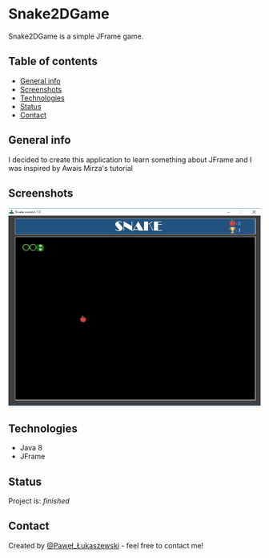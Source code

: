 # Snake2DGame
Snake2DGame is a simple JFrame game.

## Table of contents
* [General info](#general-info)
* [Screenshots](#screenshots)
* [Technologies](#technologies)
* [Status](#status)
* [Contact](#contact)

## General info
I decided to create this application to learn something about JFrame and I was inspired by Awais Mirza's tutorial

## Screenshots
![Example screenshot](./screenshot.png)

## Technologies
* Java 8
* JFrame

## Status
Project is: _finished_

## Contact
Created by [@Paweł_Łukaszewski](https://www.linkedin.com/in/paweł-łukaszewski) - feel free to contact me!
